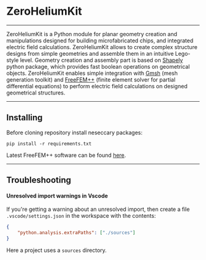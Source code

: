 # ZeroHeliumKit
---
ZeroHeliumKit is a Python module for planar geometry creation and manipulations designed for building microfabricated chips, and integrated electric field calculations. ZeroHeliumKit allows to create complex structure designs from simple geometries and assemble them in an intuitive Lego-style level. Geometry creation and assembly part is based on [Shapely](https://github.com/shapely/shapely) python package, which provides fast boolean operations on geometrical objects. ZeroHeliumKit enables simple integration with [Gmsh](https://gmsh.info) (mesh generation toolkit) and [FreeFEM++](https://freefem.org) (finite element solver for partial differential equations) to perform electric field calculations on designed geometrical structures. 

---

## Installing

Before cloning repository install neseccary packages:
```shell
pip install -r requirements.txt
```
Latest FreeFEM++ software can be found [here](https://github.com/FreeFem/FreeFem-sources/releases).

---

## Troubleshooting
#### Unresolved import warnings in Vscode
If you're getting a warning about an unresolved import, then create a file `.vscode/settings.json` in the workspace with the contents:
```json
{
    "python.analysis.extraPaths": ["./sources"]
}
```
Here a project uses a `sources` directory.